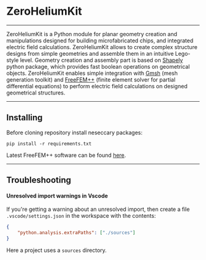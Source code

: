 # ZeroHeliumKit
---
ZeroHeliumKit is a Python module for planar geometry creation and manipulations designed for building microfabricated chips, and integrated electric field calculations. ZeroHeliumKit allows to create complex structure designs from simple geometries and assemble them in an intuitive Lego-style level. Geometry creation and assembly part is based on [Shapely](https://github.com/shapely/shapely) python package, which provides fast boolean operations on geometrical objects. ZeroHeliumKit enables simple integration with [Gmsh](https://gmsh.info) (mesh generation toolkit) and [FreeFEM++](https://freefem.org) (finite element solver for partial differential equations) to perform electric field calculations on designed geometrical structures. 

---

## Installing

Before cloning repository install neseccary packages:
```shell
pip install -r requirements.txt
```
Latest FreeFEM++ software can be found [here](https://github.com/FreeFem/FreeFem-sources/releases).

---

## Troubleshooting
#### Unresolved import warnings in Vscode
If you're getting a warning about an unresolved import, then create a file `.vscode/settings.json` in the workspace with the contents:
```json
{
    "python.analysis.extraPaths": ["./sources"]
}
```
Here a project uses a `sources` directory.